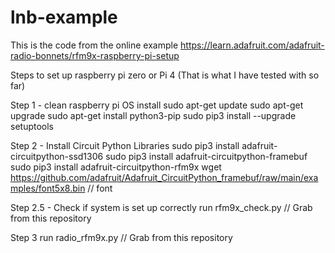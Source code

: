 # lnb-example
This is the code from the online example
https://learn.adafruit.com/adafruit-radio-bonnets/rfm9x-raspberry-pi-setup

Steps to set up raspberry pi zero or Pi 4 (That is what I have tested with so far)

Step 1 - clean raspberry pi OS install
sudo apt-get update
sudo apt-get upgrade
sudo apt-get install python3-pip
sudo pip3 install --upgrade setuptools

Step 2 - Install Circuit Python Libraries
sudo pip3 install adafruit-circuitpython-ssd1306
sudo pip3 install adafruit-circuitpython-framebuf
sudo pip3 install adafruit-circuitpython-rfm9x
wget https://github.com/adafruit/Adafruit_CircuitPython_framebuf/raw/main/examples/font5x8.bin // font

Step 2.5 - Check if system is set up correctly
run rfm9x_check.py  // Grab from this repository

Step 3
run radio_rfm9x.py  // Grab from this repository
